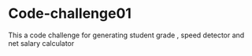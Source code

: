 # Code-challenge01
This a code challenge for generating student grade , speed detector and net salary calculator
